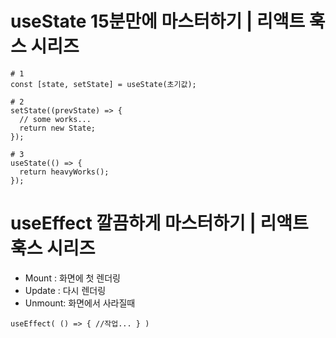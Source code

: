 # useState 15분만에 마스터하기 | 리액트 훅스 시리즈
```
# 1
const [state, setState] = useState(초기값);

# 2
setState((prevState) => {
  // some works...
  return new State;
});

# 3
useState(() => {
  return heavyWorks();
});
```

# useEffect 깔끔하게 마스터하기 | 리액트 훅스 시리즈
- Mount : 화면에 첫 렌더링
- Update : 다시 렌더링
- Unmount: 화면에서 사라질때

```
useEffect( () => { //작업... } )
```

